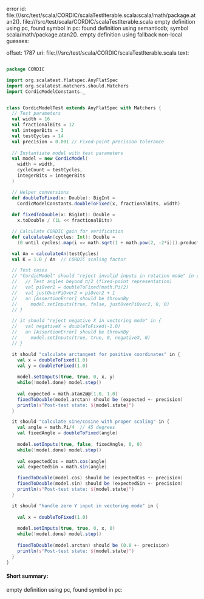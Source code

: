 error id: file://<WORKSPACE>/src/test/scala/CORDIC/scalaTestIterable.scala:scala/math/package.atan2().
file://<WORKSPACE>/src/test/scala/CORDIC/scalaTestIterable.scala
empty definition using pc, found symbol in pc: 
found definition using semanticdb; symbol scala/math/package.atan2().
empty definition using fallback
non-local guesses:

offset: 1787
uri: file://<WORKSPACE>/src/test/scala/CORDIC/scalaTestIterable.scala
text:
```scala

package CORDIC

import org.scalatest.flatspec.AnyFlatSpec
import org.scalatest.matchers.should.Matchers
import CordicModelConstants._


class CordicModelTest extends AnyFlatSpec with Matchers {
  // Test parameters
  val width = 16
  val fractionalBits = 12
  val integerBits = 3
  val testCycles = 14
  val precision = 0.001 // Fixed-point precision tolerance
  
  // Instantiate model with test parameters
  val model = new CordicModel(
    width = width,
    cycleCount = testCycles,
    integerBits = integerBits
  )

  // Helper conversions
  def doubleToFixed(x: Double): BigInt = 
    CordicModelConstants.doubleToFixed(x, fractionalBits, width)
    
  def fixedToDouble(x: BigInt): Double = 
    x.toDouble / (1L << fractionalBits)

  // Calculate CORDIC gain for verification
  def calculateAn(cycles: Int): Double =
    (0 until cycles).map(i => math.sqrt(1 + math.pow(2, -2*i))).product

  val An = calculateAn(testCycles)
  val K = 1.0 / An  // CORDIC scaling factor

  // Test cases
  // "CordicModel" should "reject invalid inputs in rotation mode" in {
  //   // Test angles beyond π/2 (fixed-point representation)
  //   val piOver2 = doubleToFixed(math.Pi/2)
  //   val justOverPiOver2 = piOver2 + 1
  //   an [AssertionError] should be thrownBy 
  //     model.setInputs(true, false, justOverPiOver2, 0, 0)
  // }

  // it should "reject negative X in vectoring mode" in {
  //   val negativeX = doubleToFixed(-1.0)
  //   an [AssertionError] should be thrownBy 
  //     model.setInputs(true, true, 0, negativeX, 0)
  // }

  it should "calculate arctangent for positive coordinates" in {
    val x = doubleToFixed(1.0)
    val y = doubleToFixed(1.0)
    
    model.setInputs(true, true, 0, x, y)
    while(!model.done) model.step()
    
    val expected = math.atan2@@(1.0, 1.0)
    fixedToDouble(model.arctan) should be (expected +- precision)
    println(s"Post-test state: ${model.state}")
  }

  it should "calculate sine/cosine with proper scaling" in {
    val angle = math.Pi/4  // 45 degrees
    val fixedAngle = doubleToFixed(angle)
    
    model.setInputs(true, false, fixedAngle, 0, 0)
    while(!model.done) model.step()
    
    val expectedCos = math.cos(angle)
    val expectedSin = math.sin(angle)

    fixedToDouble(model.cos) should be (expectedCos +- precision)
    fixedToDouble(model.sin) should be (expectedSin +- precision)
    println(s"Post-test state: ${model.state}")
  }

  it should "handle zero Y input in vectoring mode" in {
    
    val x = doubleToFixed(1.0)
    
    model.setInputs(true, true, 0, x, 0)
    while(!model.done) model.step()
    
    fixedToDouble(model.arctan) should be (0.0 +- precision)
    println(s"Post-test state: ${model.state}")
  }
}
```


#### Short summary: 

empty definition using pc, found symbol in pc: 